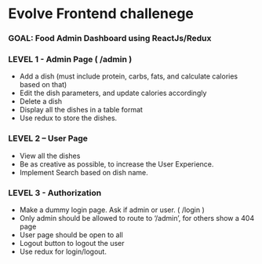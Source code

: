 # Evolve Frontend challenege

### GOAL: **Food Admin Dashboard** using ReactJs/Redux

### LEVEL 1 - Admin Page ( /admin )
- Add a dish (must include protein, carbs, fats, and calculate calories based on that)
- Edit the dish parameters, and update calories accordingly
- Delete a dish
- Display all the dishes in a table format
- Use redux to store the dishes.
  
### LEVEL 2 – User Page
- View all the dishes
- Be as creative as possible, to increase the User Experience.
- Implement Search based on dish name.
  
### LEVEL 3 - Authorization
- Make a dummy login page. Ask if admin or user. ( /login )
- Only admin should be allowed to route to ‘/admin’, for others show a 404 page
- User page should be open to all
- Logout button to logout the user
- Use redux for login/logout.